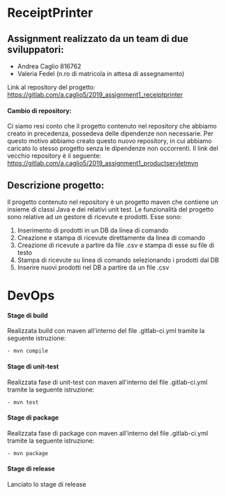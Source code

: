# ReceiptPrinter

## Assignment realizzato da un team di due sviluppatori:

* Andrea Caglio 816762
* Valeria Fedel (n.ro di matricola in attesa di assegnamento)

Link al repository del progetto: https://gitlab.com/a.caglio5/2019_assignment1_receiptprinter 

#### Cambio di repository:

Ci siamo resi conto che il progetto contenuto nel repository che abbiamo creato in precedenza, possedeva delle dipendenze non necessarie.
Per questo motivo abbiamo creato questo nuovo repository, in cui abbiamo caricato lo stesso progetto senza le dipendenze non occorrenti.
Il link del vecchio repository è il seguente:
https://gitlab.com/a.caglio5/2019_assignment1_productservletmvn

## Descrizione progetto:

Il progetto contenuto nel repository è un progetto maven che contiene un insieme di classi Java e dei relativi unit test.
Le funzionalità del progetto sono relative ad un gestore di ricevute e prodotti. Esse sono:

1. Inserimento di prodotti in un DB da linea di comando
2. Creazione e stampa di ricevute direttamente da linea di comando
3. Creazione di ricevute a partire da file .csv e stampa di esse su file di testo
4. Stampa di ricevute su linea di comando selezionando i prodotti dal DB
5. Inserire nuovi prodotti nel DB a partire da un file .csv

# DevOps

#### Stage di build

Realizzata build con maven all'interno del file .gitlab-ci.yml tramite la seguente istruzione:
  
    - mvn compile


#### Stage di unit-test

Realizzata fase di unit-test con maven all'interno del file .gitlab-ci.yml tramite la seguente istruzione:
  
    - mvn test
    
#### Stage di package

Realizzata fase di package con maven all'interno del file .gitlab-ci.yml tramite la seguente istruzione:
  
    - mvn package
    
#### Stage di release

Lanciato lo stage di release

